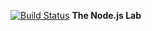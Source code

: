 [![Build Status](https://travis-ci.org/SergeyGaluzov/Node_Lab.svg?branch=master)](https://travis-ci.org/SergeyGaluzov/Node_Lab)
**The Node.js Lab**